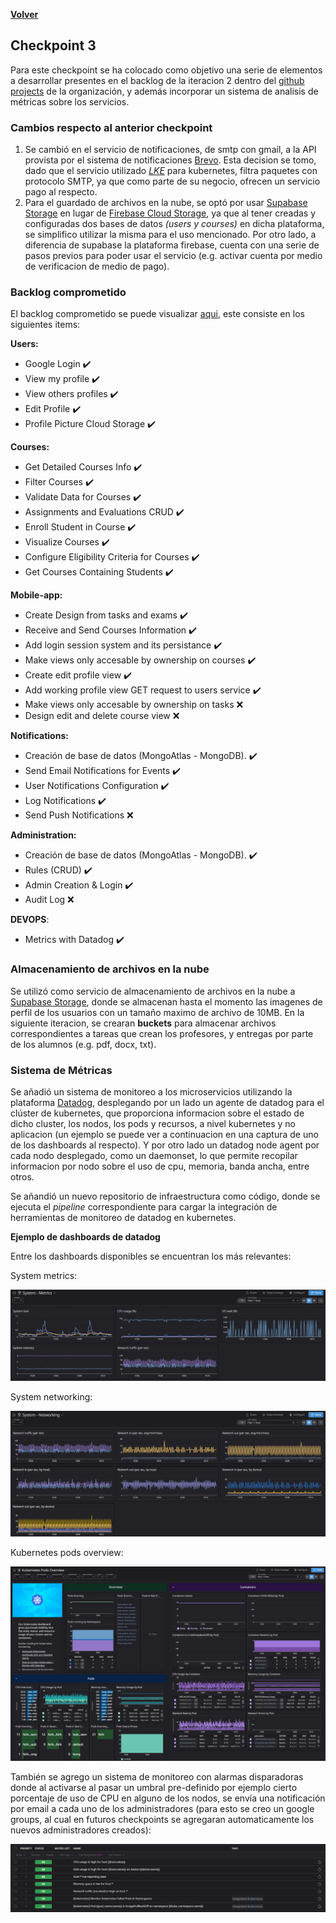 [**Volver**](../README.md)

## Checkpoint 3

Para este checkpoint se ha colocado como objetivo una serie de elementos a desarrollar presentes en el backlog de la iteracion 2 dentro del [github projects](https://github.com/orgs/ClassConnect-org/projects/1/views/2) de la organización, y además incorporar un sistema de analisis de métricas sobre los servicios.

### Cambios respecto al anterior checkpoint

1. Se cambió en el servicio de notificaciones, de smtp con gmail, a la API provista por el sistema de notificaciones [Brevo](https://www.brevo.com/). Esta decision se tomo, dado que el servicio utilizado [*LKE*](https://techdocs.akamai.com/cloud-computing/docs/getting-started-with-lke-linode-kubernetes-engine) para kubernetes, filtra paquetes con protocolo SMTP, ya que como parte de su negocio, ofrecen un servicio pago al respecto.
2. Para el guardado de archivos en la nube, se optó por usar [Supabase Storage](https://supabase.com/docs/guides/storage) en lugar de [Firebase Cloud Storage](https://firebase.google.com/products/storage?hl=es-419), ya que al tener creadas y configuradas dos bases de datos *(users y courses)* en dicha plataforma, se simplifico utilizar la misma para el uso mencionado. Por otro lado, a diferencia de supabase la plataforma firebase, cuenta con una serie de pasos previos para poder usar el servicio (e.g. activar cuenta por medio de verificacion de medio de pago).

### Backlog comprometido

El backlog comprometido se puede visualizar [aqui](https://github.com/orgs/ClassConnect-org/projects/1/views/3), este consiste en los siguientes items:

**Users:**

- Google Login ✔️
- View my profile  ✔️
- View others profiles ✔️
- Edit Profile ✔️
- Profile Picture Cloud Storage ✔️
  
**Courses:**

- Get Detailed Courses Info ✔️
- Filter Courses ✔️
- Validate Data for Courses  ✔️
- Assignments and Evaluations CRUD ✔️
- Enroll Student in Course  ✔️
- Visualize Courses ✔️
- Configure Eligibility Criteria for Courses ✔️
- Get Courses Containing Students ✔️
  
**Mobile-app:**

- Create Design from tasks and exams ✔️
- Receive and Send Courses Information ✔️
- Add login session system and its persistance ✔️
- Make views only accesable by ownership on courses  ✔️
- Create edit profile view ✔️
- Add working profile view GET request to users service ✔️
- Make views only accesable by ownership on tasks ❌
- Design edit and delete course view ❌

**Notifications:**

- Creación de base de datos (MongoAtlas - MongoDB). ✔️
- Send Email Notifications for Events  ✔️
- User Notifications Configuration ✔️
- Log Notifications  ✔️
- Send Push Notifications ❌

**Administration:**

- Creación de base de datos (MongoAtlas - MongoDB). ✔️
- Rules (CRUD)  ✔️
- Admin Creation & Login ✔️
- Audit Log ❌

**DEVOPS**:
 - Metrics with Datadog  ✔️ 

### Almacenamiento de archivos en la nube

Se utilizó como servicio de almacenamiento de archivos en la nube a [Supabase Storage](https://supabase.com/docs/guides/storage), donde se almacenan hasta el momento las imagenes de perfil de los usuarios con un tamaño maximo de archivo de 10MB. En la siguiente iteracion, se crearan **buckets** para almacenar archivos correspondientes a tareas que crean los profesores, y entregas por parte de los alumnos (e.g. pdf, docx, txt).

### Sistema de Métricas

Se añadió un sistema de monitoreo a los microservicios utilizando la plataforma [Datadog](https://www.datadoghq.com/), desplegando por un lado un agente de datadog para el clúster de kubernetes, que proporciona informacion sobre el estado de dicho cluster, los nodos, los pods y recursos, a nivel kubernetes y no aplicacion (un ejemplo se puede ver a continuacion en una captura de uno de los dashboards al respecto). Y por otro lado un datadog node agent por cada nodo desplegado, como un daemonset, lo que permite recopilar informacion por nodo sobre el uso de cpu, memoria, banda ancha, entre otros.

Se añandió un nuevo repositorio de infraestructura como código, donde se ejecuta el *pipeline* correspondiente para cargar la integración de herramientas de monitoreo de datadog en kubernetes.

**Ejemplo de dashboards de datadog**

Entre los dashboards disponibles se encuentran los más relevantes:

System metrics:

![system metrics](../img/system_metrics.png)

System networking: 

![system networking](../img/system_networking.png)

Kubernetes pods overview:

![kubernetes pods overview](../img/kube_pods.png)

También se agrego un sistema de monitoreo con alarmas disparadoras donde al activarse al pasar un umbral pre-definido por ejemplo cierto porcentaje de uso de CPU en alguno de los nodos, se envía una notificación por email a cada uno de los administradores (para esto se creo un google groups, al cual en futuros checkpoints se agregaran automaticamente los nuevos administradores creados):

![monitor](../img/monitor.png)
